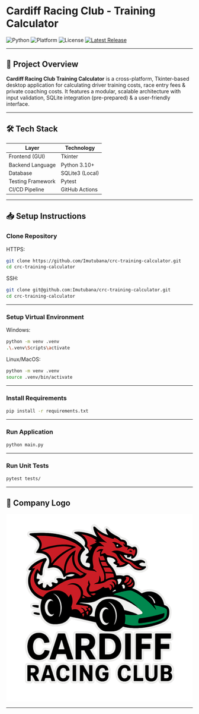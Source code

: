 # Cardiff Racing Club - Training Calculator

![Python](https://img.shields.io/badge/Python-3.10%2B-blue)
![Platform](https://img.shields.io/badge/Platform-Windows%20%7C%20Linux%20%7C%20macOS-darkgreen)
![License](https://img.shields.io/badge/License-MIT-red)
[![Latest Release](https://img.shields.io/github/v/release/Imutubana/crc-training-calculator?label=Release&style=flat)](https://github.com/Imutubana/crc-training-calculator/releases/latest)


---

## 🚀 Project Overview

**Cardiff Racing Club Training Calculator** is a cross-platform, Tkinter-based desktop application for calculating driver training costs, race entry fees & private coaching costs. It features a modular, scalable architecture with input validation, SQLite integration (pre-prepared) & a user-friendly interface.

---

## 🛠️ Tech Stack

| Layer               | Technology        |
|---------------------|-------------------|
| Frontend (GUI)      | Tkinter           |
| Backend Language    | Python 3.10+      |
| Database            | SQLite3 (Local)   |
| Testing Framework   | Pytest            |
| CI/CD Pipeline      | GitHub Actions    |

---

## 📥 Setup Instructions

### Clone Repository
HTTPS:
```bash
git clone https://github.com/Imutubana/crc-training-calculator.git
cd crc-training-calculator
```
SSH:
```bash
git clone git@github.com:Imutubana/crc-training-calculator.git
cd crc-training-calculator
```

---

### Setup Virtual Environment
Windows:
```bash
python -m venv .venv
.\.venv\Scripts\activate
```
Linux/MacOS:
```bash
python -m venv .venv
source .venv/bin/activate
```

---

### Install Requirements
```bash
pip install -r requirements.txt
```

---

### Run Application
```bash
python main.py
```

---

### Run Unit Tests
```bash
pytest tests/
```

---

## 🏁 Company Logo
![Company Logo](./assets/cardiff_racing_club_logo.png)

---
